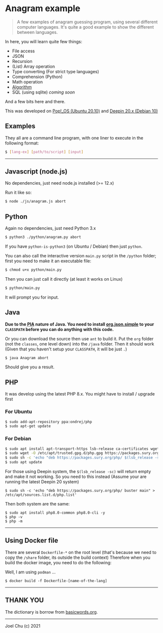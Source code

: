 # Anagram example

> A few examples of anagram guessing program, using several different computer languages.
It's quite a good example to show the different between languages.

In here, you will learn quite few things:

- File access
- JSON
- Recursion
- (List) Array operation
- Type converting (For strict type languages)
- Comprehension (Python)
- Math operation
- [Algorithm](./doc/algorithm.md)
- SQL (using sqlite) _coming soon_

And a few bits here and there.

This was developed on [Pop!_OS (Ubuntu 20.10)](https://pop.system76.com/)
and [Deepin 20.x (Debian 10)](https://www.deepin.org)

## Examples

They all are a command line program, with one liner to execute in the following format:

```sh
$ [lang-ex] [path/to/script] [input]
```

---

## Javascript (node.js)

No dependencies, just need node.js installed (>= 12.x)

Run it like so:

```sh
$ node ./js/anagram.js abort
```

## Python

Again no dependencies, just need Python 3.x

```sh
$ python3 ./python/anagram.py abort
```

If you have `python-is-python3` (on Ubuntu / Debian) then just `python`.

You can also call the interactive version `main.py` script in the `/python` folder; first you need to make it an executable file:

```sh
$ chmod u+x python/main.py
```

Then you can just call it directly (at least it works on Linux)

```sh
$ python/main.py
```

It will prompt you for input.

## Java

**Due to the <abbr title="Pain in your a**">PIA</abbr> nature of Java. You need to install [org.json.simple](https://code.google.com/archive/p/json-simple/) to your `CLASSPATH` before you can do anything with this code.**

Or you can download the source then use `ant` to build it. Put the `org` folder (not the `classes`, one level down) into the `/java` folder. Then it should work (Given that you haven't setup your `CLASSPATH`, it will be just `.`)

```sh
$ java Anagram abort
```

Should give you a result.

## PHP

It was develop using the latest PHP 8.x. You might have to install / upgrade first 

### For Ubuntu 

```sh 
$ sudo add-apt-repository ppa:ondrej/php
$ sudo apt-get update
```

### For Debian 

```sh 
$ sudo apt install apt-transport-https lsb-release ca-certificates wget -y
$ sudo wget -O /etc/apt/trusted.gpg.d/php.gpg https://packages.sury.org/php/apt.gpg 
$ sudo sh -c 'echo "deb https://packages.sury.org/php/ $(lsb_release -sc) main" > /etc/apt/sources.list.d/php.list'
$ sudo apt update
```
For those using Deepin system, the `$(lsb_release -sc)` will return empty and make it not working. 
So you need to this instead (Assume your are running the latest Deepin 20 system)

```shell script
$ sudo sh -c 'echo "deb https://packages.sury.org/php/ buster main" > /etc/apt/sources.list.d/php.list'
```

Then both system are the same:

```shell script
$ sudo apt install php8.0-common php8.0-cli -y
$ php -v 
$ php -m 
```

---

## Using Docker file

There are several `Dockerfile-*` on the root level (that's because we need to copy the `/share` folder, its outside the build context)
Therefore when you build the docker image, you need to do the following:

Well, I am using `podman` ...

```
$ docker build -f Dockerfile-[name-of-the-lang]
```

---

## THANK YOU

The dictionary is borrow from [basicwords.org](https://anagrams.basicwords.org).

---

Joel Chu (c) 2021
